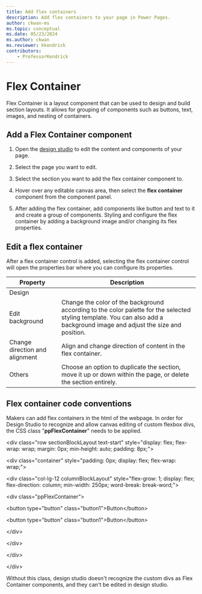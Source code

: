 ```yaml
---
title: Add flex containers
description: Add flex containers to your page in Power Pages.
author: ckwan-ms
ms.topic: conceptual
ms.date: 05/23/2024
ms.author: ckwan 
ms.reviewer: kkendrick
contributors:
    - ProfessorKendrick
---
```


# Flex Container

Flex Container is a layout component that can be used to design and build section layouts. It allows for grouping of components such as buttons, text, images, and nesting of containers.

## Add a Flex Container component

1. Open the [design studio](use-design-studio.md) to edit the content and components of your page.

1. Select the page you want to edit.

1. Select the section you want to add the flex container component to.

1. Hover over any editable canvas area, then select the **flex container** component from the component panel.

1. After adding the flex container, add components like button and text to it and create a group of components. Styling and configure the flex container by adding a background image and/or changing its flex properties.

## Edit a flex container

After a flex container control is added, selecting the flex container control will open the properties bar where you can configure its properties.

| **Property** | **Description** |
|-------------------------|-------------------------|
| Design |  |
| Edit background | Change the color of the background according to the color palette for the selected styling template. You can also add a background image and adjust the size and position. |
| Change direction and alignment | Align and change direction of content in the flex container. |
| Others | Choose an option to duplicate the section, move it up or down within the page, or delete the section entirely. |

## Flex container code conventions

Makers can add flex containers in the html of the webpage. In order for Design Studio to recognize and allow canvas editing of custom flexbox divs, the CSS class "**ppFlexContainer**" needs to be applied.

&lt;div class="row sectionBlockLayout text-start" style="display: flex; flex-wrap: wrap; margin: 0px; min-height: auto; padding: 8px;"&gt;

&lt;div class="container" style="padding: 0px; display: flex; flex-wrap: wrap;"&gt;

&lt;div class="col-lg-12 columnBlockLayout" style="flex-grow: 1; display: flex; flex-direction: column; min-width: 250px; word-break: break-word;"&gt;

&lt;div class="ppFlexContainer"&gt;

&lt;button type="button" class="button1"&gt;Button&lt;/button&gt;

&lt;button type="button" class="button1"&gt;Button&lt;/button&gt;

&lt;/div&gt;

&lt;/div&gt;

&lt;/div&gt;

&lt;/div&gt;

Without this class, design studio doesn't recognize the custom divs as Flex Container components, and they can't be edited in design studio.

